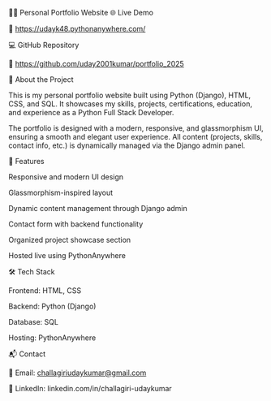 🧑‍💻 Personal Portfolio Website
🌐 Live Demo

🔗 https://udayk48.pythonanywhere.com/

💻 GitHub Repository

🔗 https://github.com/uday2001kumar/portfolio_2025

📝 About the Project

This is my personal portfolio website built using Python (Django), HTML, CSS, and SQL.
It showcases my skills, projects, certifications, education, and experience as a Python Full Stack Developer.

The portfolio is designed with a modern, responsive, and glassmorphism UI, ensuring a smooth and elegant user experience.
All content (projects, skills, contact info, etc.) is dynamically managed via the Django admin panel.

🚀 Features

Responsive and modern UI design

Glassmorphism-inspired layout

Dynamic content management through Django admin

Contact form with backend functionality

Organized project showcase section

Hosted live using PythonAnywhere

🛠️ Tech Stack

Frontend: HTML, CSS

Backend: Python (Django)

Database: SQL

Hosting: PythonAnywhere

📬 Contact

📧 Email: challagiriudaykumar@gmail.com

📱 LinkedIn: linkedin.com/in/challagiri-udaykumar
